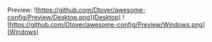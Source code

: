 Preview:
![https://github.com/Dtover/awesome-config/Preview/Desktop.png](Desktop)
![https://github.com/Dtover/awesome-config/Preview/Windows.png](Windows)
